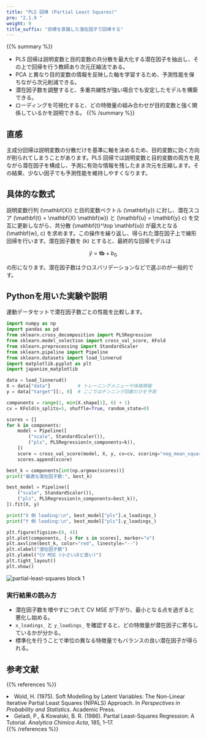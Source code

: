 ```yaml
---
title: "PLS 回帰 (Partial Least Squares)"
pre: "2.1.9 "
weight: 9
title_suffix: "目標を意識した潜在因子で回帰する"
---
```


{{% summary %}}
- PLS 回帰は説明変数と目的変数の共分散を最大化する潜在因子を抽出し、その上で回帰を行う教師あり次元圧縮法である。
- PCA と異なり目的変数の情報を反映した軸を学習するため、予測性能を保ちながら次元削減できる。
- 潜在因子数を調整すると、多重共線性が強い場合でも安定したモデルを構築できる。
- ローディングを可視化すると、どの特徴量の組み合わせが目的変数と強く関係しているかを説明できる。
{{% /summary %}}

## 直感
主成分回帰は説明変数の分散だけを基準に軸を決めるため、目的変数に効く方向が削られてしまうことがあります。PLS 回帰では説明変数と目的変数の両方を見ながら潜在因子を構成し、予測に有効な情報を残したまま次元を圧縮します。その結果、少ない因子でも予測性能を維持しやすくなります。

## 具体的な数式
説明変数行列 \(\mathbf{X}\) と目的変数ベクトル \(\mathbf{y}\) に対し、潜在スコア \(\mathbf{t} = \mathbf{X} \mathbf{w}\) と \(\mathbf{u} = \mathbf{y} c\) を交互に更新しながら、共分散 \(\mathbf{t}^\top \mathbf{u}\) が最大となる \(\mathbf{w}, c\) を求めます。この操作を繰り返し、得られた潜在因子上で線形回帰を行います。潜在因子数を \(k\) とすると、最終的な回帰モデルは

$$
\hat{y} = \mathbf{t} \boldsymbol{b} + b_0
$$

の形になります。潜在因子数はクロスバリデーションなどで選ぶのが一般的です。

## Pythonを用いた実験や説明
運動データセットで潜在因子数ごとの性能を比較します。

```python
import numpy as np
import pandas as pd
from sklearn.cross_decomposition import PLSRegression
from sklearn.model_selection import cross_val_score, KFold
from sklearn.preprocessing import StandardScaler
from sklearn.pipeline import Pipeline
from sklearn.datasets import load_linnerud
import matplotlib.pyplot as plt
import japanize_matplotlib

data = load_linnerud()
X = data["data"]          # トレーニングメニューや体格情報
y = data["target"][:, 0]  # ここではチンニング回数だけを予測

components = range(1, min(X.shape[1], 6) + 1)
cv = KFold(n_splits=5, shuffle=True, random_state=0)

scores = []
for k in components:
    model = Pipeline([
        ("scale", StandardScaler()),
        ("pls", PLSRegression(n_components=k)),
    ])
    score = cross_val_score(model, X, y, cv=cv, scoring="neg_mean_squared_error").mean()
    scores.append(score)

best_k = components[int(np.argmax(scores))]
print("最適な潜在因子数:", best_k)

best_model = Pipeline([
    ("scale", StandardScaler()),
    ("pls", PLSRegression(n_components=best_k)),
]).fit(X, y)

print("X 側 loading:\n", best_model["pls"].x_loadings_)
print("Y 側 loading:\n", best_model["pls"].y_loadings_)

plt.figure(figsize=(8, 4))
plt.plot(components, [-s for s in scores], marker="o")
plt.axvline(best_k, color="red", linestyle="--")
plt.xlabel("潜在因子数")
plt.ylabel("CV MSE (小さいほど良い)")
plt.tight_layout()
plt.show()
```

![partial-least-squares block 1](/images/basic/regression/partial-least-squares_block01.svg)

### 実行結果の読み方
- 潜在因子数を増やすにつれて CV MSE が下がり、最小となる点を過ぎると悪化し始める。
- `x_loadings_` と `y_loadings_` を確認すると、どの特徴量が潜在因子に寄与しているかが分かる。
- 標準化を行うことで単位の異なる特徴量でもバランスの良い潜在因子が得られる。

## 参考文献
{{% references %}}
<li>Wold, H. (1975). Soft Modelling by Latent Variables: The Non-Linear Iterative Partial Least Squares (NIPALS) Approach. In <i>Perspectives in Probability and Statistics</i>. Academic Press.</li>
<li>Geladi, P., &amp; Kowalski, B. R. (1986). Partial Least-Squares Regression: A Tutorial. <i>Analytica Chimica Acta</i>, 185, 1–17.</li>
{{% /references %}}
